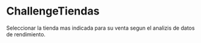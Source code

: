 # ChallengeTiendas
Seleccionar la tienda mas indicada para su venta segun el analizis de datos de rendimiento.
